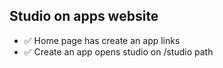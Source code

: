 Studio on apps website
----------------------

- ✅ Home page has create an app links
- ✅ Create an app opens studio on /studio path

